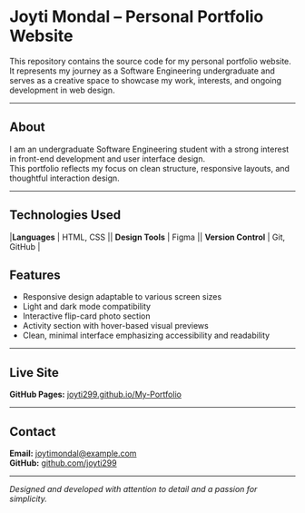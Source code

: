 # Joyti Mondal – Personal Portfolio Website

This repository contains the source code for my personal portfolio website.  
It represents my journey as a Software Engineering undergraduate and serves as a creative space to showcase my work, interests, and ongoing development in web design.

---

## About

I am an undergraduate Software Engineering student with a strong interest in front-end development and user interface design.  
This portfolio reflects my focus on clean structure, responsive layouts, and thoughtful interaction design.

---

## Technologies Used


|**Languages** | HTML, CSS || **Design Tools** | Figma || **Version Control** | Git, GitHub |



## Features

- Responsive design adaptable to various screen sizes  
- Light and dark mode compatibility  
- Interactive flip-card photo section  
- Activity section with hover-based visual previews  
- Clean, minimal interface emphasizing accessibility and readability  

---

## Live Site

**GitHub Pages:** [joyti299.github.io/My-Portfolio](https://joyti299.github.io/My-Portfolio/)

---

## Contact

**Email:** [joytimondal@example.com](mailto:mjoyti2004@example.com)  
**GitHub:** [github.com/joyti299](https://github.com/joyti299)

---

*Designed and developed with attention to detail and a passion for simplicity.*
